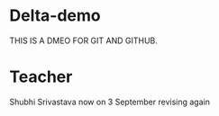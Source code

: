 # Delta-demo
THIS IS A DMEO FOR GIT AND GITHUB.

# Teacher
Shubhi Srivastava
now on 3 September revising again
